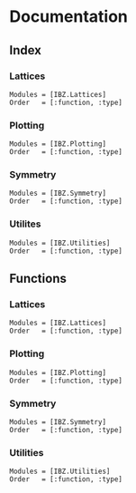 # Documentation

## Index

### Lattices
```@index
Modules = [IBZ.Lattices]
Order   = [:function, :type]
```

### Plotting
```@index
Modules = [IBZ.Plotting]
Order   = [:function, :type]
```

### Symmetry
```@index
Modules = [IBZ.Symmetry]
Order   = [:function, :type]
```

### Utilites
```@index
Modules = [IBZ.Utilities]
Order   = [:function, :type]
```

## Functions

### Lattices
```@autodocs
Modules = [IBZ.Lattices]
Order   = [:function, :type]
```

### Plotting
```@autodocs
Modules = [IBZ.Plotting]
Order   = [:function, :type]
```

### Symmetry
```@autodocs
Modules = [IBZ.Symmetry]
Order   = [:function, :type]
```

### Utilities
```@autodocs
Modules = [IBZ.Utilities]
Order   = [:function, :type]
```
